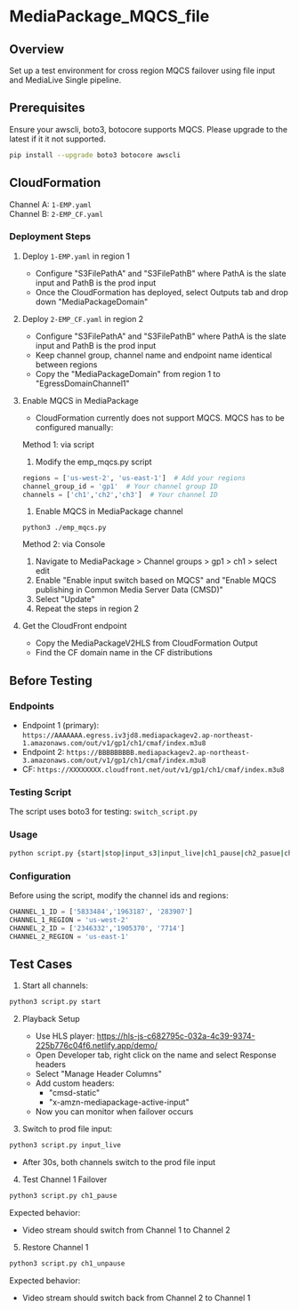 # MediaPackage_MQCS_file

## Overview

Set up a test environment for cross region MQCS failover using file input and MediaLive Single pipeline.

## Prerequisites

Ensure your awscli, boto3, botocore supports MQCS. Please upgrade to the latest if it it not supported. 

```bash
pip install --upgrade boto3 botocore awscli
```

## CloudFormation

Channel A: `1-EMP.yaml`  
Channel B: `2-EMP_CF.yaml`

### Deployment Steps

1. Deploy `1-EMP.yaml` in region 1
   - Configure "S3FilePathA" and "S3FilePathB" where PathA is the slate input and PathB is the prod input
   - Once the CloudFormation has deployed, select Outputs tab and drop down "MediaPackageDomain"

2. Deploy `2-EMP_CF.yaml` in region 2
   - Configure "S3FilePathA" and "S3FilePathB" where PathA is the slate input and PathB is the prod input
   - Keep channel group, channel name and endpoint name identical between regions
   - Copy the "MediaPackageDomain" from region 1 to "EgressDomainChannel1"

3. Enable MQCS in MediaPackage
   - CloudFormation currently does not support MQCS. MQCS has to be configured manually: 
   
   Method 1: via script
   1. Modify the emp_mqcs.py script
   ```python
   regions = ['us-west-2', 'us-east-1']  # Add your regions
   channel_group_id = 'gp1'  # Your channel group ID
   channels = ['ch1','ch2','ch3']  # Your channel ID
   ```
   1. Enable MQCS in MediaPackage channel
   ```
   python3 ./emp_mqcs.py
   ```

   Method 2: via Console
   1. Navigate to MediaPackage > Channel groups > gp1 > ch1 > select edit
   2. Enable "Enable input switch based on MQCS" and "Enable MQCS publishing in Common Media Server Data (CMSD)"
   3. Select "Update"
   4. Repeat the steps in region 2

4. Get the CloudFront endpoint
   - Copy the MediaPackageV2HLS from CloudFormation Output
   - Find the CF domain name in the CF distributions

## Before Testing

### Endpoints
- Endpoint 1 (primary): `https://AAAAAAA.egress.iv3jd8.mediapackagev2.ap-northeast-1.amazonaws.com/out/v1/gp1/ch1/cmaf/index.m3u8`
- Endpoint 2: `https://BBBBBBBBB.mediapackagev2.ap-northeast-3.amazonaws.com/out/v1/gp1/ch1/cmaf/index.m3u8`
- CF: `https://XXXXXXXX.cloudfront.net/out/v1/gp1/ch1/cmaf/index.m3u8`

### Testing Script

The script uses boto3 for testing: `switch_script.py`

### Usage
```bash
python script.py {start|stop|input_s3|input_live|ch1_pause|ch2_pasue|ch1_unpause|ch2_unpause}
```

### Configuration
Before using the script, modify the channel ids and regions:
```python
CHANNEL_1_ID = ['5833484','1963187', '283907']
CHANNEL_1_REGION = 'us-west-2'
CHANNEL_2_ID = ['2346332','1905370', '7714']
CHANNEL_2_REGION = 'us-east-1'
```

## Test Cases

1. Start all channels:
```bash
python3 script.py start
```

2. Playback Setup
   - Use HLS player: https://hls-js-c682795c-032a-4c39-9374-225b776c04f6.netlify.app/demo/
   - Open Developer tab, right click on the name and select Response headers
   - Select "Manage Header Columns"
   - Add custom headers:
     - "cmsd-static"
     - "x-amzn-mediapackage-active-input"
   - Now you can monitor when failover occurs

3. Switch to prod file input:
```bash
python3 script.py input_live
```
   - After 30s, both channels switch to the prod file input

4. Test Channel 1 Failover
```bash
python3 script.py ch1_pause
```
Expected behavior:
- Video stream should switch from Channel 1 to Channel 2

5. Restore Channel 1
```bash
python3 script.py ch1_unpause
```
Expected behavior:
- Video stream should switch back from Channel 2 to Channel 1
